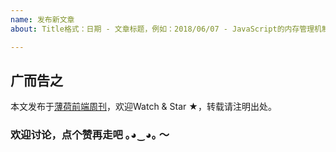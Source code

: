 ```yaml
---
name: 发布新文章
about: Title格式：日期 - 文章标题，例如：2018/06/07 - JavaScript的内存管理机制

---
```


<!--
    请将写好的markdown文章完整替换此段
-->

## 广而告之

本文发布于[薄荷前端周刊](https://github.com/BooheeFE/weekly)，欢迎Watch & Star ★，转载请注明出处。
### 欢迎讨论，点个赞再走吧  ｡◕‿◕｡ ～
